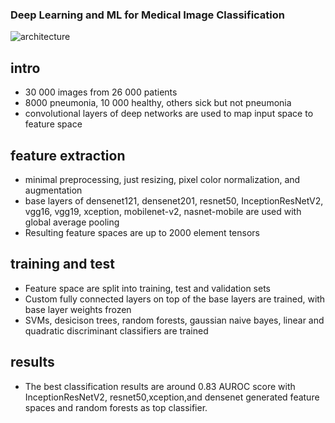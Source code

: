 ### Deep Learning and ML for Medical Image Classification

<img src="https://github.com/selimslab/portfolio/blob/master/assets/pn.jpg" alt="architecture">

## intro
+ 30 000 images from 26 000 patients
+ 8000 pneumonia, 10 000 healthy, others sick but not pneumonia
+ convolutional layers of deep networks are used to map input space to feature space

## feature extraction
+ minimal preprocessing, just resizing, pixel color normalization, and augmentation 
+ base layers of densenet121, densenet201, resnet50, InceptionResNetV2, vgg16, vgg19, xception, mobilenet-v2, nasnet-mobile are used with global average pooling
+ Resulting feature spaces are up to 2000 element tensors

## training and test
+ Feature space are split into training, test and validation sets
+ Custom fully connected layers on top of the base layers are trained, with base layer weights frozen 
+ SVMs, desicison trees, random forests, gaussian naive bayes, linear and quadratic discriminant classifiers are trained

## results
+ The best classification results are around 0.83 AUROC score with InceptionResNetV2, resnet50,xception,and densenet generated feature spaces and random forests as top classifier. 
